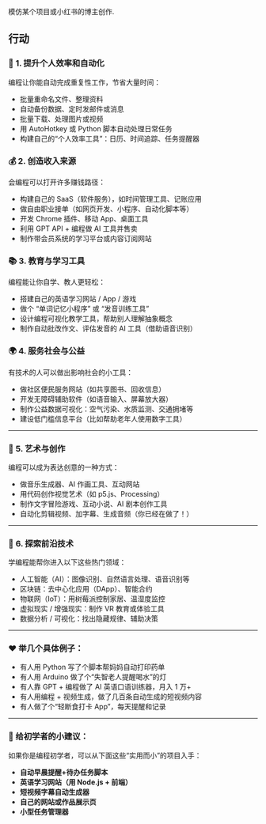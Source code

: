 模仿某个项目或小红书的博主创作.

## 行动

### 🧠 **1. 提升个人效率和自动化**

编程让你能自动完成重复性工作，节省大量时间：

* 批量重命名文件、整理资料
* 自动备份数据、定时发邮件或消息
* 批量下载、处理图片或视频
* 用 AutoHotkey 或 Python 脚本自动处理日常任务
* 构建自己的“个人效率工具”：日历、时间追踪、任务提醒器

### 💰 **2. 创造收入来源**

会编程可以打开许多赚钱路径：

* 构建自己的 SaaS（软件服务），如时间管理工具、记账应用
* 做自由职业接单（如网页开发、小程序、自动化脚本等）
* 开发 Chrome 插件、移动 App、桌面工具
* 利用 GPT API + 编程做 AI 工具并售卖
* 制作带会员系统的学习平台或内容订阅网站

### 📚 **3. 教育与学习工具**

编程能让你自学、教人更轻松：

* 搭建自己的英语学习网站 / App / 游戏
* 做个 “单词记忆小程序” 或 “发音训练工具”
* 设计编程可视化教学工具，帮助别人理解抽象概念
* 制作自动批改作文、评估发音的 AI 工具（借助语音识别）

### 🌍 **4. 服务社会与公益**

有技术的人可以做出影响社会的小工具：

* 做社区便民服务网站（如共享图书、回收信息）
* 开发无障碍辅助软件（如语音输入、屏幕放大器）
* 制作公益数据可视化：空气污染、水质监测、交通拥堵等
* 建设低门槛信息平台（比如帮助老年人使用数字工具）

---

### 🎨 **5. 艺术与创作**

编程可以成为表达创意的一种方式：

* 做音乐生成器、AI 作画工具、互动网站
* 用代码创作视觉艺术（如 p5.js、Processing）
* 制作文字冒险游戏、互动小说、AI 剧本创作工具
* 自动化剪辑视频、加字幕、生成音频（你已经在做了！）

---

### 🤖 **6. 探索前沿技术**

学编程能帮你进入以下这些热门领域：

* 人工智能（AI）：图像识别、自然语言处理、语音识别等
* 区块链：去中心化应用（DApp）、智能合约
* 物联网（IoT）：用树莓派控制家居、温湿度监控
* 虚拟现实 / 增强现实：制作 VR 教育或体验工具
* 数据分析 / 可视化：找出隐藏规律、辅助决策

---

### ❤️ 举几个具体例子：

* 有人用 Python 写了个脚本帮妈妈自动打印药单
* 有人用 Arduino 做了个“失智老人提醒喝水”的灯
* 有人靠 GPT + 编程做了 AI 英语口语训练器，月入 1 万+
* 有人用编程 + 视频生成，做了几百条自动生成的短视频内容
* 有人做了个“轻断食打卡 App”，每天提醒和记录

---

### 🧭 给初学者的小建议：

如果你是编程初学者，可以从下面这些“实用而小”的项目入手：

* **自动早晨提醒+待办任务脚本**
* **英语学习网站（用 Node.js + 前端）**
* **短视频字幕自动生成器**
* **自己的网站或作品展示页**
* **小型任务管理器**
